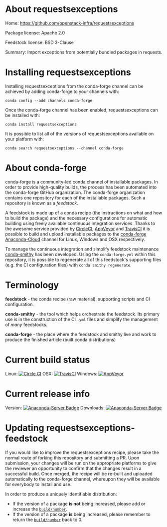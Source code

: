 About requestsexceptions
========================

Home: https://github.com/openstack-infra/requestsexceptions

Package license: Apache 2.0

Feedstock license: BSD 3-Clause

Summary: Import exceptions from potentially bundled packages in requests.



Installing requestsexceptions
=============================

Installing requestsexceptions from the conda-forge channel can be achieved by adding conda-forge to your channels with:

```
conda config --add channels conda-forge
```

Once the conda-forge channel has been enabled, requestsexceptions can be installed with:

```
conda install requestsexceptions
```

It is possible to list all of the versions of requestsexceptions available on your platform with:

```
conda search requestsexceptions --channel conda-forge
```


About conda-forge
=================

conda-forge is a community-led conda channel of installable packages.
In order to provide high-quality builds, the process has been automated into the
conda-forge GitHub organization. The conda-forge organization contains one repository 
for each of the installable packages. Such a repository is known as a *feedstock*.

A feedstock is made up of a conda recipe (the instructions on what and how to build
the package) and the necessary configurations for automatic building using freely
available continuous integration services. Thanks to the awesome service provided by
[CircleCI](https://circleci.com/), [AppVeyor](http://www.appveyor.com/)
and [TravisCI](https://travis-ci.org/) it is possible to build and upload installable
packages to the [conda-forge](https://anaconda.org/conda-forge)
[Anaconda-Cloud](http://docs.anaconda.org/) channel for Linux, Windows and OSX respectively.

To manage the continuous integration and simplify feedstock maintenance
[conda-smithy](http://github.com/conda-forge/conda-smithy) has been developed.
Using the ``conda-forge.yml`` within this repository, it is possible to regenerate all of
this feedstock's supporting files (e.g. the CI configuration files) with ``conda smithy regenerate``.


Terminology
===========

**feedstock** - the conda recipe (raw material), supporting scripts and CI configuration.

**conda-smithy** - the tool which helps orchestrate the feedstock.
                   Its primary use is in the construction of the CI ``.yml`` files
                   and simplify the management of *many* feedstocks.

**conda-forge** - the place where the feedstock and smithy live and work to
                  produce the finished article (built conda distributions)

Current build status
====================

Linux: [![Circle CI](https://circleci.com/gh/conda-forge/requestsexceptions-feedstock.svg?style=svg)](https://circleci.com/gh/conda-forge/requestsexceptions-feedstock)
OSX: [![TravisCI](https://travis-ci.org/conda-forge/requestsexceptions-feedstock.svg?branch=master)](https://travis-ci.org/conda-forge/requestsexceptions-feedstock) 
Windows: [![AppVeyor](https://ci.appveyor.com/api/projects/status/github/conda-forge/requestsexceptions-feedstock?svg=True)](https://ci.appveyor.com/project/conda-forge/requestsexceptions-feedstock/branch/master)

Current release info
====================
Version: [![Anaconda-Server Badge](https://anaconda.org/conda-forge/requestsexceptions/badges/version.svg)](https://anaconda.org/conda-forge/requestsexceptions)
Downloads: [![Anaconda-Server Badge](https://anaconda.org/conda-forge/requestsexceptions/badges/downloads.svg)](https://anaconda.org/conda-forge/requestsexceptions)


Updating requestsexceptions-feedstock
=====================================

If you would like to improve the requestsexceptions recipe, please take the normal
route of forking this repository and submitting a PR. Upon submission, your changes will
be run on the appropriate platforms to give the reviewer an opportunity to confirm that the
changes result in a successful build. Once merged, the recipe will be re-built and uploaded
automatically to the conda-forge channel, whereupon they will be available for everybody to
install and use.

In order to produce a uniquely identifiable distribution:
 * If the version of a package **is not** being increased, please add or increase
   the [``build/number``](http://conda.pydata.org/docs/building/meta-yaml.html#build-number-and-string). 
 * If the version of a package **is** being increased, please remember to return
   the [``build/number``](http://conda.pydata.org/docs/building/meta-yaml.html#build-number-and-string)
   back to 0.
